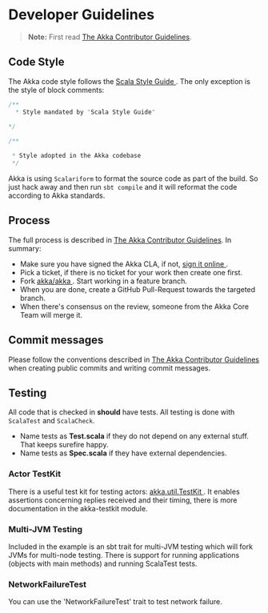 <a id="developer-guidelines"></a>
# Developer Guidelines

> **Note:**
First read [The Akka Contributor Guidelines](https://github.com/akka/akka/blob/master/CONTRIBUTING.md).

## Code Style

The Akka code style follows the [Scala Style Guide ](http://docs.scala-lang.org/style/) . The only exception is the
style of block comments:

```scala
/**
  * Style mandated by "Scala Style Guide"
  
*/

/**

 * Style adopted in the Akka codebase
 */
```

Akka is using `Scalariform` to format the source code as part of the build. So just hack away and then run `sbt compile` and it will reformat the code according to Akka standards.

## Process

The full process is described in [The Akka Contributor Guidelines](https://github.com/akka/akka/blob/master/CONTRIBUTING.md). In summary:

 * Make sure you have signed the Akka CLA, if not, [sign it online ](http://www.lightbend.com/contribute/cla).
 * Pick a ticket, if there is no ticket for your work then create one first.
 * Fork [akka/akka ](https://github.com/akka/akka). Start working in a feature branch.
 * When you are done, create a GitHub Pull-Request towards the targeted branch.
 * When there's consensus on the review, someone from the Akka Core Team will merge it.

## Commit messages

Please follow the conventions described in [The Akka Contributor Guidelines](https://github.com/akka/akka/blob/master/CONTRIBUTING.md) when creating public commits and writing commit messages.

## Testing

All code that is checked in **should** have tests. All testing is done with `ScalaTest` and `ScalaCheck`.

 * Name tests as **Test.scala** if they do not depend on any external stuff. That keeps surefire happy.
 * Name tests as **Spec.scala** if they have external dependencies.

### Actor TestKit

There is a useful test kit for testing actors: [akka.util.TestKit ](@github@/akka-testkit/src/main/scala/akka/testkit/TestKit.scala). It enables assertions concerning replies received and their timing, there is more documentation in the <!-- FIXME: More than one link target with name akka-testkit in path Some(/dev/developer-guidelines.rst) --> akka-testkit module.

### Multi-JVM Testing

Included in the example is an sbt trait for multi-JVM testing which will fork
JVMs for multi-node testing. There is support for running applications (objects
with main methods) and running ScalaTest tests.

### NetworkFailureTest

You can use the 'NetworkFailureTest' trait to test network failure.
